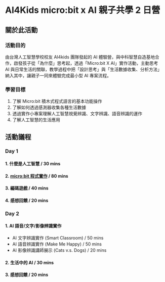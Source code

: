 # AI4Kids micro:bit x AI 親子共學 2 日營

## 關於此活動

### 活動目的

由台灣人工智慧學校校友 AI4kids 團隊發起的 AI 體驗營，與中科智慧自造基地合作，啟發孩子從「為什麼」思考起，透過「Micro:bit X AI」實作活動，主動思考 AI 與日常生活的關聯，教學過程中把「設計思考」與「生活數據收集、分析方法」納入其中，讓親子一同來體驗完成最小型 AI 專案流程。

### 學習目標

1. 了解 Micro:bit 積木式程式語言的基本功能操作
2. 了解如何透過感測器收集各種生活數據
3. 透過實作小專案理解人工智慧視覺辨識、文字辨識、語音辨識的運作
4. 了解人工智慧的生活應用

## 活動議程

### Day 1

#### 1. 什麼是人工智慧 / 30 mins

#### 2. [micro:bit 程式實作](https://ai4kids-20190713.s3-ap-southeast-1.amazonaws.com/day1/microbit+x+AI+%E8%A6%AA%E5%AD%90%E5%85%B1%E5%AD%B8%E7%87%9F+-+D1-microbit%E5%AF%A6%E4%BD%9C%E5%9D%8A.pdf) / 80 mins

#### 3. 編碼遊戲 / 40 mins

#### 4. 感想回饋 / 20 mins

### Day 2

#### 1. AI 語音/文字/影像辨識實作

- AI 文字辨識實作 (Smart Classroom) / 50 mins
- AI 語音辨識實作 (Make Me Happy) / 50 mins
- AI 影像辨識講師展示 (Cats v.s. Dogs) / 20 mins

#### 2. 生活中的 AI / 30 mins

#### 3. 感想回饋 / 20 mins
